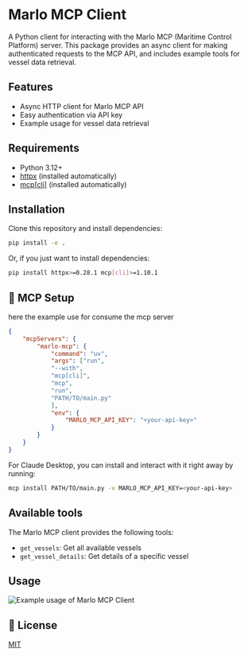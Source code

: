 # Marlo MCP Client

A Python client for interacting with the Marlo MCP (Maritime Control Platform) server. This package provides an async client for making authenticated requests to the MCP API, and includes example tools for vessel data retrieval.

## Features
- Async HTTP client for Marlo MCP API
- Easy authentication via API key
- Example usage for vessel data retrieval

## Requirements
- Python 3.12+
- [httpx](https://www.python-httpx.org/) (installed automatically)
- [mcp[cli]](https://pypi.org/project/mcp/) (installed automatically)

## Installation

Clone this repository and install dependencies:

```bash
pip install -e .
```

Or, if you just want to install dependencies:

```bash
pip install httpx>=0.28.1 mcp[cli]>=1.10.1
```

## 🔌 MCP Setup

here the example use for consume the mcp server

```json
{
    "mcpServers": {
        "marlo-mcp": {
            "command": "uv",
            "args": ["run", 
            "--with",
            "mcp[cli]",
            "mcp",
            "run",
            "PATH/TO/main.py"
            ],
            "env": {
                "MARLO_MCP_API_KEY": "<your-api-key>"
            }
        }
    }
}
```

For Claude Desktop, you can install and interact with it right away by running:

```bash
mcp install PATH/TO/main.py -v MARLO_MCP_API_KEY=<your-api-key>
```
## Available tools
The Marlo MCP client provides the following tools:

- `get_vessels`: Get all available vessels
- `get_vessel_details`: Get details of a specific vessel

## Usage

![Example usage of Marlo MCP Client](marlo_mcp/marlo_claude_example.png)

## 🔑 License
[MIT](LICENSE)
